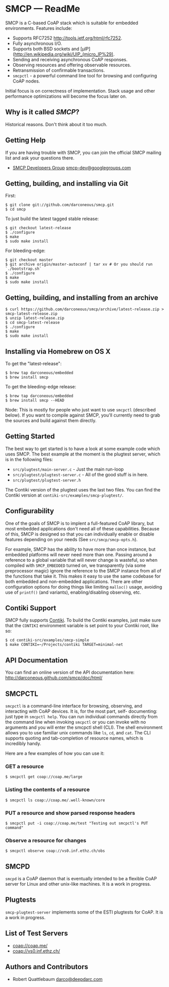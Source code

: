 SMCP — ReadMe
=============

SMCP is a C-based CoAP stack which is suitable for embedded environments.
Features include:

 * Supports RFC7252 <http://tools.ietf.org/html/rfc7252>.
 * Fully asynchronous I/O.
 * Supports both BSD sockets and [µIP](http://en.wikipedia.org/wiki/UIP_(micro_IP%29).
 * Sending and receiving asynchronous CoAP responses.
 * Observing resources and offering observable resources.
 * Retransmission of confirmable transactions.
 * `smcpctl` - a powerful command line tool for browsing and configuring CoAP nodes.

Initial focus is on correctness of implementation. Stack usage and other
performance optimizations will become the focus later on.

## Why is it called *SMCP*? ##

Historical reasons. Don't think about it too much.

## Getting Help ##

If you are having trouble with SMCP, you can join the official SMCP mailing
list and ask your questions there.

* [SMCP Developers Group](https://groups.google.com/group/smcp-dev) <smcp-dev@googlegroups.com>

## Getting, building, and installing via Git ##

First:

	$ git clone git://github.com/darconeous/smcp.git
	$ cd smcp

To just build the latest tagged stable release:

	$ git checkout latest-release
	$ ./configure
	$ make
	$ sudo make install

For bleeding-edge:

	$ git checkout master
	$ git archive origin/master-autoconf | tar xv # Or you should run `./bootstrap.sh`
	$ ./configure
	$ make
	$ sudo make install

## Getting, building, and installing from an archive ##

	$ curl https://github.com/darconeous/smcp/archive/latest-release.zip > smcp-latest-release.zip
	$ unzip latest-release.zip
	$ cd smcp-latest-release
	$ ./configure
	$ make
	$ sudo make install	

## Installing via Homebrew on OS X ##

To get the "latest-release":

	$ brew tap darconeous/embedded
	$ brew install smcp

To get the bleeding-edge release:

	$ brew tap darconeous/embedded
	$ brew install smcp --HEAD

Node: This is mostly for people who just want to use `smcpctl` (described below).
If you want to compile against SMCP, you'll currently need to grab the sources
and build against them directly.

## Getting Started ##

The best way to get started is to have a look at some example code
which uses SMCP. The best example at the moment is the plugtest server,
which is in the following files:

 * `src/plugtest/main-server.c` - Just the main run-loop
 * `src/plugtest/plugtest-server.c` - All of the good stuff is in here.
 * `src/plugtest/plugtest-server.h`

The Contiki version of the plugtest uses the last two files. You can find
the Contiki version at `contiki-src/examples/smcp-plugtest/`.

## Configurability ##

One of the goals of SMCP is to implent a full-featured CoAP library, but
most embedded applications don't need all of these capabilities. Because of this,
SMCP is designed so that you can individually enable or disable features
depending on your needs (See `src/smcp/smcp-opts.h`).

For example, SMCP has the ability to have more than once instance, but embedded
platforms will never need more than one. Passing around a reference to a
global variable that will never change is wasteful, so when compiled with
`SMCP_EMBEDDED` turned on, we transparently (via some preprocessor magic) ignore
the reference to the SMCP instance from all of the functions that take it.
This makes it easy to use the same codebase for both embedded and non-embedded
applications. There are other configuration options for doing things like
limiting `malloc()` usage, avoiding use of `printf()` (and variants),
enabling/disabling observing, etc.

## Contiki Support ##

SMCP fully supports [Contiki](http://contiki-os.org/). To build the Contiki
examples, just make sure that the `CONTIKI` environment variable is set point
to your Contiki root, like so:

	$ cd contiki-src/examples/smcp-simple
	$ make CONTIKI=~/Projects/contiki TARGET=minimal-net

## API Documentation ##

You can find an online version of the API documentation here:
<http://darconeous.github.com/smcp/doc/html/>

## SMCPCTL ##

`smcpctl` is a command-line interface for browsing, observing, and
interacting with CoAP devices. It is, for the most part, self-
documenting: just type in `smcpctl help`. You can run individual
commands directly from the command line when invoking `smcpctl` or you can invoke
with no arguments and you will enter the smcpctl shell (CLI). The
shell environment allows you to use familiar unix commands like
`ls`, `cd`, and `cat`. The CLI supports quoting and tab-completion of resource
names, which is incredibly handy.

Here are a few examples of how you can use it:

### GET a resource ###

	$ smcpctl get coap://coap.me/large

### Listing the contents of a resource ###

	$ smcpctl ls coap://coap.me/.well-known/core

### PUT a resource and show parsed response headers ###

	$ smcpctl put -i coap://coap.me/test "Testing out smcpctl's PUT command"

### Observe a resource for changes ###

	$ smcpctl observe coap://vs0.inf.ethz.ch/obs

## SMCPD ##

`smcpd` is a CoAP daemon that is eventually intended to be a flexible
CoAP server for Linux and other unix-like machines.
It is a work in progress.

## Plugtests ##

`smcp-plugtest-server` implements some of the ESTI plugtests for CoAP.
It is a work in progress.

## List of Test Servers ##

 * <coap://coap.me/>
 * <coap://vs0.inf.ethz.ch/>

## Authors and Contributors ##

 * Robert Quattlebaum <darco@deepdarc.com>
